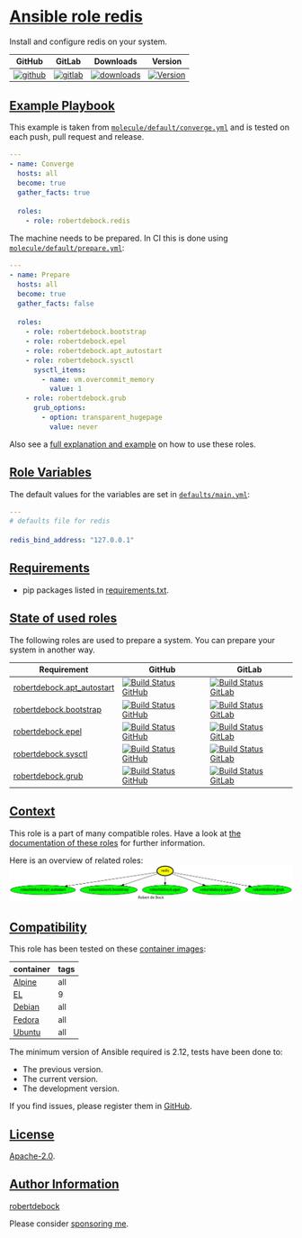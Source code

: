 # [Ansible role redis](#redis)

Install and configure redis on your system.

|GitHub|GitLab|Downloads|Version|
|------|------|---------|-------|
|[![github](https://github.com/robertdebock/ansible-role-redis/workflows/Ansible%20Molecule/badge.svg)](https://github.com/robertdebock/ansible-role-redis/actions)|[![gitlab](https://gitlab.com/robertdebock-iac/ansible-role-redis/badges/master/pipeline.svg)](https://gitlab.com/robertdebock-iac/ansible-role-redis)|[![downloads](https://img.shields.io/ansible/role/d/robertdebock/redis)](https://galaxy.ansible.com/robertdebock/redis)|[![Version](https://img.shields.io/github/release/robertdebock/ansible-role-redis.svg)](https://github.com/robertdebock/ansible-role-redis/releases/)|

## [Example Playbook](#example-playbook)

This example is taken from [`molecule/default/converge.yml`](https://github.com/robertdebock/ansible-role-redis/blob/master/molecule/default/converge.yml) and is tested on each push, pull request and release.

```yaml
---
- name: Converge
  hosts: all
  become: true
  gather_facts: true

  roles:
    - role: robertdebock.redis
```

The machine needs to be prepared. In CI this is done using [`molecule/default/prepare.yml`](https://github.com/robertdebock/ansible-role-redis/blob/master/molecule/default/prepare.yml):

```yaml
---
- name: Prepare
  hosts: all
  become: true
  gather_facts: false

  roles:
    - role: robertdebock.bootstrap
    - role: robertdebock.epel
    - role: robertdebock.apt_autostart
    - role: robertdebock.sysctl
      sysctl_items:
        - name: vm.overcommit_memory
          value: 1
    - role: robertdebock.grub
      grub_options:
        - option: transparent_hugepage
          value: never
```

Also see a [full explanation and example](https://robertdebock.nl/how-to-use-these-roles.html) on how to use these roles.

## [Role Variables](#role-variables)

The default values for the variables are set in [`defaults/main.yml`](https://github.com/robertdebock/ansible-role-redis/blob/master/defaults/main.yml):

```yaml
---
# defaults file for redis

redis_bind_address: "127.0.0.1"
```

## [Requirements](#requirements)

- pip packages listed in [requirements.txt](https://github.com/robertdebock/ansible-role-redis/blob/master/requirements.txt).

## [State of used roles](#state-of-used-roles)

The following roles are used to prepare a system. You can prepare your system in another way.

| Requirement | GitHub | GitLab |
|-------------|--------|--------|
|[robertdebock.apt_autostart](https://galaxy.ansible.com/robertdebock/apt_autostart)|[![Build Status GitHub](https://github.com/robertdebock/ansible-role-apt_autostart/workflows/Ansible%20Molecule/badge.svg)](https://github.com/robertdebock/ansible-role-apt_autostart/actions)|[![Build Status GitLab](https://gitlab.com/robertdebock-iac/ansible-role-apt_autostart/badges/master/pipeline.svg)](https://gitlab.com/robertdebock-iac/ansible-role-apt_autostart)|
|[robertdebock.bootstrap](https://galaxy.ansible.com/robertdebock/bootstrap)|[![Build Status GitHub](https://github.com/robertdebock/ansible-role-bootstrap/workflows/Ansible%20Molecule/badge.svg)](https://github.com/robertdebock/ansible-role-bootstrap/actions)|[![Build Status GitLab](https://gitlab.com/robertdebock-iac/ansible-role-bootstrap/badges/master/pipeline.svg)](https://gitlab.com/robertdebock-iac/ansible-role-bootstrap)|
|[robertdebock.epel](https://galaxy.ansible.com/robertdebock/epel)|[![Build Status GitHub](https://github.com/robertdebock/ansible-role-epel/workflows/Ansible%20Molecule/badge.svg)](https://github.com/robertdebock/ansible-role-epel/actions)|[![Build Status GitLab](https://gitlab.com/robertdebock-iac/ansible-role-epel/badges/master/pipeline.svg)](https://gitlab.com/robertdebock-iac/ansible-role-epel)|
|[robertdebock.sysctl](https://galaxy.ansible.com/robertdebock/sysctl)|[![Build Status GitHub](https://github.com/robertdebock/ansible-role-sysctl/workflows/Ansible%20Molecule/badge.svg)](https://github.com/robertdebock/ansible-role-sysctl/actions)|[![Build Status GitLab](https://gitlab.com/robertdebock-iac/ansible-role-sysctl/badges/master/pipeline.svg)](https://gitlab.com/robertdebock-iac/ansible-role-sysctl)|
|[robertdebock.grub](https://galaxy.ansible.com/robertdebock/grub)|[![Build Status GitHub](https://github.com/robertdebock/ansible-role-grub/workflows/Ansible%20Molecule/badge.svg)](https://github.com/robertdebock/ansible-role-grub/actions)|[![Build Status GitLab](https://gitlab.com/robertdebock-iac/ansible-role-grub/badges/master/pipeline.svg)](https://gitlab.com/robertdebock-iac/ansible-role-grub)|

## [Context](#context)

This role is a part of many compatible roles. Have a look at [the documentation of these roles](https://robertdebock.nl/) for further information.

Here is an overview of related roles:
![dependencies](https://raw.githubusercontent.com/robertdebock/ansible-role-redis/png/requirements.png "Dependencies")

## [Compatibility](#compatibility)

This role has been tested on these [container images](https://hub.docker.com/u/robertdebock):

|container|tags|
|---------|----|
|[Alpine](https://hub.docker.com/r/robertdebock/alpine)|all|
|[EL](https://hub.docker.com/r/robertdebock/enterpriselinux)|9|
|[Debian](https://hub.docker.com/r/robertdebock/debian)|all|
|[Fedora](https://hub.docker.com/r/robertdebock/fedora)|all|
|[Ubuntu](https://hub.docker.com/r/robertdebock/ubuntu)|all|

The minimum version of Ansible required is 2.12, tests have been done to:

- The previous version.
- The current version.
- The development version.

If you find issues, please register them in [GitHub](https://github.com/robertdebock/ansible-role-redis/issues).

## [License](#license)

[Apache-2.0](https://github.com/robertdebock/ansible-role-redis/blob/master/LICENSE).

## [Author Information](#author-information)

[robertdebock](https://robertdebock.nl/)

Please consider [sponsoring me](https://github.com/sponsors/robertdebock).
